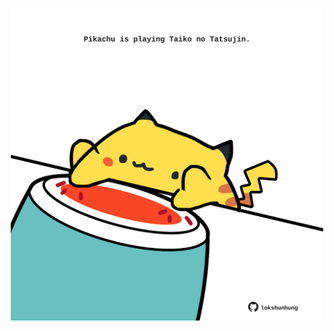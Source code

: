 <!-- built at 17/04/2022, 18:01:11 UTC -->
<p align="center">
  <img width="500" height="500" src="./ReadmeImage.svg">
</p>
